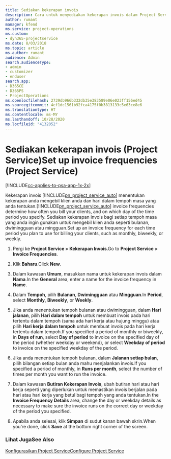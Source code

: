 ```yaml
---
title: Sediakan kekerapan invois
description: Cara untuk menyediakan kekerapan invois dalam Project Service
author: rumant
manager: kfend
ms.service: project-operations
ms.custom:
- dyn365-projectservice
ms.date: 8/03/2018
ms.topic: article
ms.author: rumant
audience: Admin
search.audienceType:
- admin
- customizer
- enduser
search.app:
- D365CE
- D365PS
- ProjectOperations
ms.openlocfilehash: 2739db966b332db35e383589e06e023ff156ed45
ms.sourcegitcommit: 4cf1dc1561b92fca4175f0b3813133c5e63ce8e6
ms.translationtype: HT
ms.contentlocale: ms-MY
ms.lasthandoff: 10/28/2020
ms.locfileid: "4132052"
---
```

# <a name="set-up-invoice-frequencies-project-service"></a><span data-ttu-id="bb033-103">Sediakan kekerapan invois (Project Service)</span><span class="sxs-lookup"><span data-stu-id="bb033-103">Set up invoice frequencies (Project Service)</span></span>

[!INCLUDE[cc-applies-to-psa-app-1x-2x](../includes/cc-applies-to-psa-app-1x-2x.md)]

<span data-ttu-id="bb033-104">Kekerapan invois [!INCLUDE[pn_project_service_auto](../includes/pn-project-service-auto.md)] menentukan kekerapan anda mengebil klien anda dan hari dalam tempoh masa yang anda tentukan.</span><span class="sxs-lookup"><span data-stu-id="bb033-104">[!INCLUDE[pn_project_service_auto](../includes/pn-project-service-auto.md)] invoice frequencies determine how often you bill your clients, and on which day of the time period you specify.</span></span> <span data-ttu-id="bb033-105">Sediakan kekerapan invois bagi setiap tempoh masa yang anda ingin gunakan untuk mengebil klien anda seperti bulanan, dwimingguan atau mingguan.</span><span class="sxs-lookup"><span data-stu-id="bb033-105">Set up an invoice frequency for each time period you plan to use for billing your clients, such as monthly, biweekly, or weekly.</span></span>  
  
1.  <span data-ttu-id="bb033-106">Pergi ke **Project Service > Kekerapan Invois**.</span><span class="sxs-lookup"><span data-stu-id="bb033-106">Go to **Project Service > Invoice Frequencies**.</span></span>  
  
2.  <span data-ttu-id="bb033-107">Klik **Baharu**.</span><span class="sxs-lookup"><span data-stu-id="bb033-107">Click **New**.</span></span>  
  
3.  <span data-ttu-id="bb033-108">Dalam kawasan **Umum**, masukkan nama untuk kekerapan invois dalam **Nama**.</span><span class="sxs-lookup"><span data-stu-id="bb033-108">In the **General** area, enter a name for the invoice frequency in **Name**.</span></span>  
  
4.  <span data-ttu-id="bb033-109">Dalam **Tempoh**, pilih **Bulanan**, **Dwimingguan** atau **Mingguan**.</span><span class="sxs-lookup"><span data-stu-id="bb033-109">In **Period**, select **Monthly**, **Biweekly**, or **Weekly**.</span></span>  
  
5.  <span data-ttu-id="bb033-110">Jika anda menentukan tempoh bulanan atau dwimingguan, dalam **Hari jalanan**, pilih **Hari dalam tempoh** untuk membuat invois pada hari tertentu dalam tempoh (sama ada hari kerja atau hujung minggu) atau pilih **Hari kerja dalam tempoh** untuk membuat invois pada hari kerja tertentu dalam tempoh.</span><span class="sxs-lookup"><span data-stu-id="bb033-110">If you specified a period of monthly or biweekly, in **Days of run**, select **Day of period** to invoice on the specified day of the period (whether weekday or weekend), or select **Weekday of period** to invoice on the specified weekday of the period.</span></span>  
  
6.  <span data-ttu-id="bb033-111">Jika anda menentukan tempoh bulanan, dalam **Jalanan setiap bulan**, pilih bilangan setiap bulan anda mahu menjalankan invois.</span><span class="sxs-lookup"><span data-stu-id="bb033-111">If you specified a period of monthly, in **Runs per month**, select the number of times per month you want to run the invoice.</span></span>  
  
7.  <span data-ttu-id="bb033-112">Dalam kawasan **Butiran Kekerapan Invois**, ubah butiran hari atau hari kerja seperti yang diperlukan untuk memastikan invois berjalan pada hari atau hari kerja yang betul bagi tempoh yang anda tentukan.</span><span class="sxs-lookup"><span data-stu-id="bb033-112">In the **Invoice Frequency Details** area, change the day or weekday details as necessary to make sure the invoice runs on the correct day or weekday of the period you specified.</span></span>  
  
8.  <span data-ttu-id="bb033-113">Apabila anda selesai, klik **Simpan** di sudut kanan bawah skrin.</span><span class="sxs-lookup"><span data-stu-id="bb033-113">When you’re done, click **Save** at the bottom right corner of the screen.</span></span>  
  
### <a name="see-also"></a><span data-ttu-id="bb033-114">Lihat Juga</span><span class="sxs-lookup"><span data-stu-id="bb033-114">See Also</span></span>  
 [<span data-ttu-id="bb033-115">Konfigurasikan Project Service</span><span class="sxs-lookup"><span data-stu-id="bb033-115">Configure Project Service</span></span>](../psa/configure.md)
